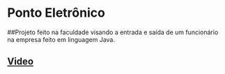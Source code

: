 # Ponto Eletrônico

##Projeto feito na faculdade visando a entrada e saída de um funcionário na empresa
feito em linguagem Java.

## [Video](https://github.com/wevertonsantos/ProjetoPontoEletronico/blob/master/Desktop%202020.12.02%20-%2020.47.59.02_Trim.mp4)

